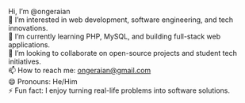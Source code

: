 Hi, I’m @ongeraian  
👀 I’m interested in web development, software engineering, and tech innovations.  
🌱 I’m currently learning PHP, MySQL, and building full-stack web applications.  
💞️ I’m looking to collaborate on open-source projects and student tech initiatives.  
📫 How to reach me: ongeraian@gmail.com  
😄 Pronouns: He/Him  
⚡ Fun fact: I enjoy turning real-life problems into software solutions.
